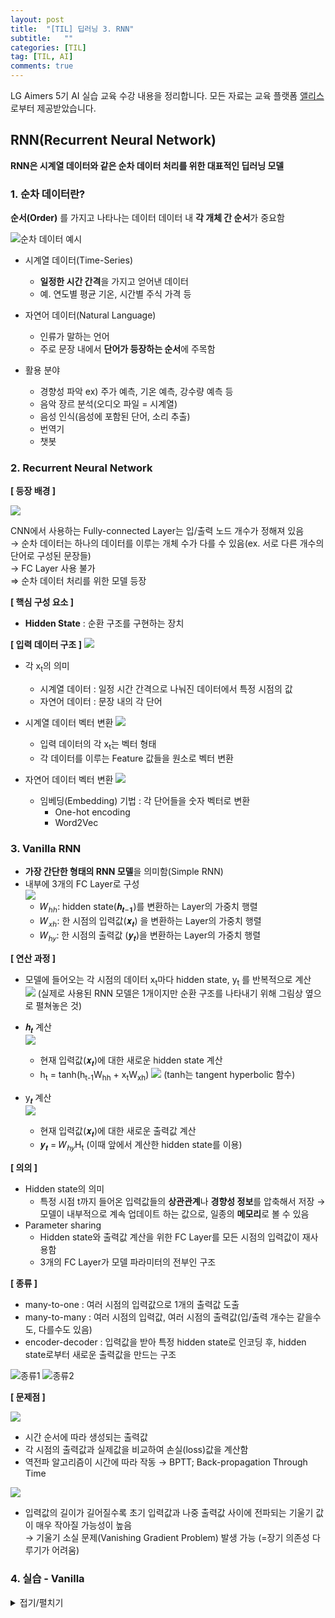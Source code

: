 ```yaml
---
layout: post
title:  "[TIL] 딥러닝 3. RNN"
subtitle:   ""
categories: [TIL] 
tag: [TIL, AI]
comments: true
---
```


LG Aimers 5기 AI 실습 교육 수강 내용을 정리합니다. 모든 자료는 교육 플랫폼 [앨리스](https://elice.io/ko)로부터 제공받았습니다.

## RNN(Recurrent Neural Network)
**RNN은 시계열 데이터와 같은 순차 데이터 처리를 위한 대표적인 딥러닝 모델**


### 1. 순차 데이터란?

**순서(Order)** 를 가지고 나타나는 데이터
데이터 내 **각 개체 간 순서**가 중요함

![순차 데이터 예시](https://github.com/user-attachments/assets/ceb3cc48-02ee-401f-9f85-044ece201fa4)

- 시계열 데이터(Time-Series)
    - **일정한 시간 간격**을 가지고 얻어낸 데이터
    - 예. 연도별 평균 기온, 시간별 주식 가격 등

- 자연어 데이터(Natural Language)
    - 인류가 말하는 언어
    - 주로 문장 내에서 **단어가 등장하는 순서**에 주목함

- 활용 분야
    - 경향성 파악 ex) 주가 예측, 기온 예측, 강수량 예측 등
    - 음악 장르 분석(오디오 파일 = 시계열)
    - 음성 인식(음성에 포함된 단어, 소리 추출)
    - 번역기
    - 챗봇

### 2. Recurrent Neural Network

**[ 등장 배경 ]**   

![](https://github.com/user-attachments/assets/e8559a01-b1fc-4d88-b58a-1c36b9a01ffc)

CNN에서 사용하는 Fully-connected Layer는 입/출력 노드 개수가 정해져 있음   
&rarr; 순차 데이터는 하나의 데이터를 이루는 개체 수가 다를 수 있음(ex. 서로 다른 개수의 단어로 구성된 문장들)   
&rarr; FC Layer 사용 불가   
&Rightarrow; 순차 데이터 처리를 위한 모델 등장

**[ 핵심 구성 요소 ]**   
- **Hidden State** : 순환 구조를 구현하는 장치

**[ 입력 데이터 구조 ]**
![](https://github.com/user-attachments/assets/909d5c7e-31d1-4db8-b35e-d09df6665365)

- 각 x<sub>t</sub>의 의미
    - 시계열 데이터 : 일정 시간 간격으로 나눠진 데이터에서 특정 시점의 값   
    - 자연어 데이터 : 문장 내의 각 단어


- 시계열 데이터 벡터 변환
![](https://github.com/user-attachments/assets/72785d8b-7d49-4485-8bab-354648bc628e)
    - 입력 데이터의 각 x<sub>t</sub>는 벡터 형태
    - 각 데이터를 이루는 Feature 값들을 원소로 벡터 변환
    
- 자연어 데이터 벡터 변환
![](https://github.com/user-attachments/assets/6ed2da92-4721-43dd-a2d8-e5a49e68b63d)

    - 임베딩(Embedding) 기법 : 각 단어들을 숫자 벡터로 변환   
        - One-hot encoding
        - Word2Vec

### 3. Vanilla RNN
- **가장 간단한 형태의 RNN 모델**을 의미함(Simple RNN)
- 내부에 3개의 FC Layer로 구성   
![](https://github.com/user-attachments/assets/b8ce812f-87cb-42c2-89ef-9478140b1364)
    - 𝑊<sub>ℎℎ</sub>: hidden state(𝒉<sub>𝒕−𝟏</sub>)를 변환하는 Layer의 가중치 행렬
    - 𝑊<sub>𝑥ℎ</sub>: 한 시점의 입력값(𝒙<sub>𝒕</sub>) 을 변환하는 Layer의 가중치 행렬
    - 𝑊<sub>ℎ𝑦</sub>: 한 시점의 출력값 (𝒚<sub>𝒕</sub>)을 변환하는 Layer의 가중치 행렬

**[ 연산 과정 ]**
- 모델에 들어오는 각 시점의 데이터 x<sub>t</sub>마다 hidden state, y<sub>t</sub> 를 반복적으로 계산   
![](https://github.com/user-attachments/assets/432c0157-8668-4869-8683-45ccf8681f14)
(실제로 사용된 RNN 모델은 1개이지만 순환 구조를 나타내기 위해 그림상 옆으로 펼쳐놓은 것)



- 𝒉<sub>𝒕</sub> 계산   
![](https://github.com/user-attachments/assets/352149ca-199a-4925-967e-00ac4c943400)
    - 현재 입력값(𝒙<sub>𝒕</sub>)에 대한 새로운 hidden state 계산
    - h<sub>t</sub> = tanh(h<sub>t-1</sub>W<sub>hh</sub> + x<sub>t</sub>W<sub>xh</sub>)
        ![](https://github.com/user-attachments/assets/548411e8-4e05-4d23-9b8a-eefac6c12373)
    (tanh는 tangent hyperbolic 함수)

- y<sub>𝒕</sub> 계산   
![](https://github.com/user-attachments/assets/2624a3ff-cae5-4dcf-94fa-e78eee0ca2ea)
    - 현재 입력값(𝒙<sub>𝒕</sub>)에 대한 새로운 출력값 계산
    - 𝒚<sub>𝒕</sub> = 𝑊<sub>ℎ𝑦</sub>H<sub>t</sub>
    (이때 앞에서 계산한 hidden state를 이용)

**[ 의의 ]**
- Hidden state의 의미
    - 특정 시점 t까지 들어온 입력값들의 **상관관계**나 **경향성 정보**를 압축해서 저장
    &rarr; 모델이 내부적으로 계속 업데이트 하는 값으로, 일종의 **메모리**로 볼 수 있음
- Parameter sharing
    - Hidden state와 출력값 계산을 위한 FC Layer를 모든 시점의 입력값이 재사용함
    - 3개의 FC Layer가 모델 파라미터의 전부인 구조

**[ 종류 ]**
- many-to-one : 여러 시점의 입력값으로 1개의 출력값 도출
- many-to-many : 여러 시점의 입력값, 여러 시점의 출력값(입/출력 개수는 같을수도, 다를수도 있음)
- encoder-decoder : 입력값을 받아 특정 hidden state로 인코딩 후, hidden state로부터 새로운 출력값을 만드는 구조

![종류1](https://github.com/user-attachments/assets/b1e6d067-5b4e-47f4-8270-907ab5343196)
![종류2](https://github.com/user-attachments/assets/36d2973b-53d3-4c37-ba78-a7cd1fd62b0b)


**[ 문제점 ]**

![](https://github.com/user-attachments/assets/8e48dbf5-7119-498e-9c8e-17a9b4e23888)
- 시간 순서에 따라 생성되는 출력값
- 각 시점의 출력값과 실제값을 비교하여 손실(loss)값을 계산함
- 역전파 알고리즘이 시간에 따라 작동 &rarr; BPTT; Back-propagation Through Time

![](https://github.com/user-attachments/assets/4d0244f9-f93e-4b1c-86b8-5e6297e067e3)
- 입력값의 길이가 길어질수록 초기 입력값과 나중 출력값 사이에 전파되는 기울기 값이 매우 작아질 가능성이 높음   
&rarr; 기울기 소실 문제(Vanishing Gradient Problem) 발생 가능
(=장기 의존성 다루기가 어려움)


### 4. 실습 - Vanilla 
<details>
<summary>접기/펼치기</summary>
<div markdown="1">

```python

import os
os.environ['TF_CPP_MIN_LOG_LEVEL'] = '2' ## 텐서플로우 간단한 경고 뜨지 않도록 설정

import tensorflow as tf
from tensorflow.keras import layers, Sequential

def build_model1():
    '''
    layers.Embedding
    - 전체 단어 개수: 10개
    - 벡터 길이: 5

    layers.SimpleRNN
    - hidden state의 크기: 3
    '''
    model = Sequential()
    
    model.add(layers.Embedding(10, 5)) ## input_dim, output_dim
    model.add(layers.SimpleRNN(3)) ## hidden_state(=vector) 크기
    
    return model

def build_model2():
    '''
    layers.Embedding
    - 전체 단어 개수: 256개
    - 벡터 길이: 100
    layers.SimpleRNN
    - hidden state의 크기: 20
    layers.Dense
    - 노드 개수: 10
    - 활성화 함수: softmax
    '''
    model = Sequential()
    
    model.add(layers.Embedding(256, 100))
    model.add(layers.SimpleRNN(20))
    model.add(layers.Dense(10, activation = 'softmax')) ## RNN으로 분류하기 위해 Dense layer 추가
    
    return model
    
def main():
    model1 = build_model1()
    print("=" * 20, "첫번째 모델", "=" * 20)
    model1.summary()
    ## 모델 성능에 도움이 되는 벡터로 임베딩되고, 그 벡터로 학습함

    print()
    
    model2 = build_model2()
    print("=" * 20, "두번째 모델", "=" * 20)
    model2.summary()

if __name__ == "__main__":
    main()

```
</div>
</details>